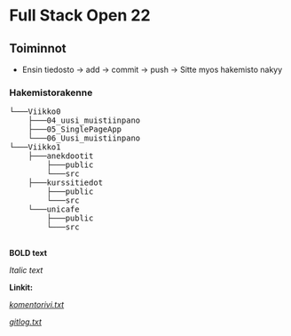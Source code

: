 # Full Stack Open 22

## Toiminnot

- Ensin tiedosto -> add -> commit -> push -> Sitte myos hakemisto nakyy

### Hakemistorakenne
<pre>
└───Viikko0
    ├───04_uusi_muistiinpano
    ├───05_SinglePageApp
    └───06_Uusi_muistiinpano
└───Viikko1
    ├───anekdootit
    	├───public
    	└───src
    ├───kurssitiedot
    	├───public
    	└───src
    └───unicafe
    	├───public
    	└───src

</pre>

**BOLD text**

_Italic text_

**Linkit:**

_[komentorivi.txt](https://github.com/julkpas/ot-harjoitustyo/blob/main/laskarit/viikko1/komentorivi.txt)_

_[gitlog.txt](https://github.com/julkpas/ot-harjoitustyo/blob/main/laskarit/viikko1/gitlog.txt)_

